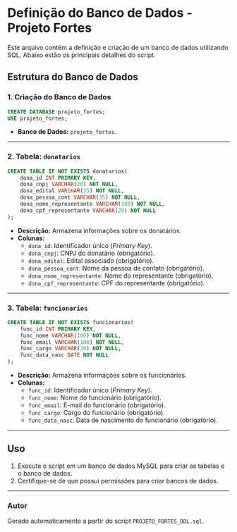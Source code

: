 # Definição do Banco de Dados - Projeto Fortes

Este arquivo contém a definição e criação de um banco de dados utilizando SQL. Abaixo estão os principais detalhes do script.

## Estrutura do Banco de Dados

### 1. Criação do Banco de Dados
```sql
CREATE DATABASE projeto_fortes;
USE projeto_fortes;
```
- **Banco de Dados:** `projeto_fortes`.

---

### 2. Tabela: `donatarios`
```sql
CREATE TABLE IF NOT EXISTS donatarios(
    dona_id INT PRIMARY KEY,
    dona_cnpj VARCHAR(20) NOT NULL,
    dona_edital VARCHAR(35) NOT NULL,
    dona_pessoa_cont VARCHAR(35) NOT NULL,
    dona_nome_representante VARCHAR(100) NOT NULL,
    dona_cpf_representante VARCHAR(20) NOT NULL
);
```
- **Descrição:** Armazena informações sobre os donatários.
- **Colunas:**
  - `dona_id`: Identificador único (*Primary Key*).
  - `dona_cnpj`: CNPJ do donatário (obrigatório).
  - `dona_edital`: Edital associado (obrigatório).
  - `dona_pessoa_cont`: Nome da pessoa de contato (obrigatório).
  - `dona_nome_representante`: Nome do representante (obrigatório).
  - `dona_cpf_representante`: CPF do representante (obrigatório).

---

### 3. Tabela: `funcionarios`
```sql
CREATE TABLE IF NOT EXISTS funcionarios(
    func_id INT PRIMARY KEY,
    func_nome VARCHAR(100) NOT NULL,
    func_email VARCHAR(100) NOT NULL,
    func_cargo VARCHAR(30) NOT NULL,
    func_data_nasc DATE NOT NULL
);
```
- **Descrição:** Armazena informações sobre os funcionários.
- **Colunas:**
  - `func_id`: Identificador único (*Primary Key*).
  - `func_nome`: Nome do funcionário (obrigatório).
  - `func_email`: E-mail do funcionário (obrigatório).
  - `func_cargo`: Cargo do funcionário (obrigatório).
  - `func_data_nasc`: Data de nascimento do funcionário (obrigatório).

---

## Uso
1. Execute o script em um banco de dados MySQL para criar as tabelas e o banco de dados.
2. Certifique-se de que possui permissões para criar bancos de dados.

---

### Autor
Gerado automaticamente a partir do script `PROJETO_FORTES_DDL.sql`.

